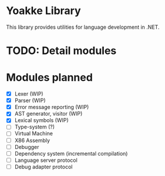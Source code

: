 # Yoakke Library

This library provides utilities for language development in .NET.

# TODO: Detail modules

# Modules planned

 - [x] Lexer (WIP)
 - [x] Parser (WIP)
 - [x] Error message reporting (WIP)
 - [x] AST generator, visitor (WIP)
 - [x] Lexical symbols (WIP)
 - [ ] Type-system (?)
 - [ ] Virtual Machine
 - [ ] X86 Assembly
 - [ ] Debugger
 - [ ] Dependency system (incremental compilation)
 - [ ] Language server protocol
 - [ ] Debug adapter protocol

